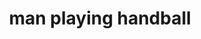 ---
layout: people&body
title: man playing handball
emoji: man_playing_handball
permalink: 🤾‍♂️.html
---